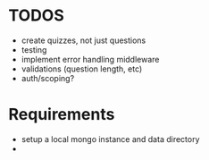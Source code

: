 # TODOS
- create quizzes, not just questions
- testing
- implement error handling middleware
- validations (question length, etc)
- auth/scoping?

# Requirements
- setup a local mongo instance and data directory
- 